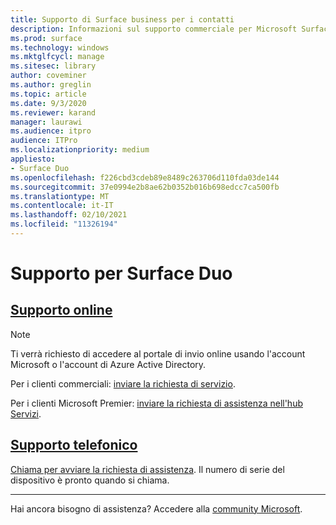 ```yaml
---
title: Supporto di Surface business per i contatti
description: Informazioni sul supporto commerciale per Microsoft Surface Products.
ms.prod: surface
ms.technology: windows
ms.mktglfcycl: manage
ms.sitesec: library
author: coveminer
ms.author: greglin
ms.topic: article
ms.date: 9/3/2020
ms.reviewer: karand
manager: laurawi
ms.audience: itpro
audience: ITPro
ms.localizationpriority: medium
appliesto:
- Surface Duo
ms.openlocfilehash: f226cbd3cdeb89e8489c263706d110fda03de144
ms.sourcegitcommit: 37e0994e2b8ae62b0352b016b698edcc7ca500fb
ms.translationtype: MT
ms.contentlocale: it-IT
ms.lasthandoff: 02/10/2021
ms.locfileid: "11326194"
---
```

# Supporto per Surface Duo

## [Supporto online](#tab/online)

> [!NOTE]
> Ti verrà richiesto di accedere al portale di invio online usando l'account Microsoft o l'account di Azure Active Directory.  

Per i clienti commerciali: [inviare la richiesta di servizio](https://support.serviceshub.microsoft.com/supportforbusiness/create?sapId=027a1b03-3e0f-1766-fb9f-ab2d48228af9&hidden=false). 

Per i clienti Microsoft Premier: [inviare la richiesta di assistenza nell'hub Servizi](https://serviceshub.microsoft.com/support/contactsupport). 

 
## [Supporto telefonico](#tab/phone)

[Chiama per avviare la richiesta di assistenza](https://support.microsoft.com/help/4051701/global-customer-service-phone-numbers). Il numero di serie del dispositivo è pronto quando si chiama. 

---

Hai ancora bisogno di assistenza? Accedere alla [community Microsoft](https://answers.microsoft.com/).
